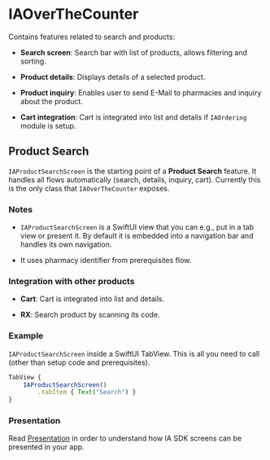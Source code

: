# IAOverTheCounter

Contains features related to search and products:

*   **Search screen**: Search bar with list of products, allows filtering and sorting.
    
*   **Product details**: Displays details of a selected product.
    
*   **Product inquiry**: Enables user to send E-Mail to pharmacies and inquiry about the product.
    
*   **Cart integration**: Cart is integrated into list and details if `IAOrdering` module is setup.
    

## Product Search

`IAProductSearchScreen` is the starting point of a **Product Search** feature. It handles all flows automatically (search, details, inquiry, cart). Currently this is the only class that `IAOverTheCounter` exposes.

### **Notes**

*   `IAProductSearchScreen` is a SwiftUI view that you can e.g., put in a tab view or present it. By default it is embedded into a navigation bar and handles its own navigation.
    
*   It uses pharmacy identifier from prerequisites flow.
    

### Integration with other products

*   **Cart**: Cart is integrated into list and details.
    
*   **RX**: Search product by scanning its code.
    

### Example

`IAProductSearchScreen` inside a SwiftUI TabView. This is all you need to call (other than setup code and prerequisites).

```javascript
TabView {   
    IAProductSearchScreen()
        .tabItem { Text("Search") }
}

```

### Presentation
Read [Presentation](./docs/Presentation.md) in order to understand how IA SDK screens can be presented in your app.  
